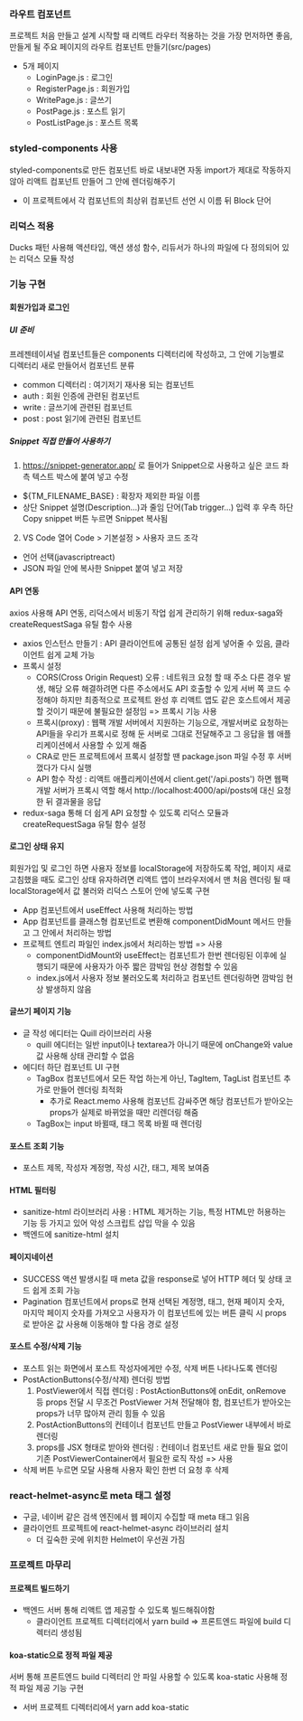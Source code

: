 ### 라우트 컴포넌트

프로젝트 처음 만들고 설계 시작할 때 리액트 라우터 적용하는 것을 가장 먼저하면 좋음, 만들게 될 주요 페이지의 라우트 컴포넌트 만들기(src/pages)

- 5개 페이지
  - LoginPage.js : 로그인
  - RegisterPage.js : 회원가입
  - WritePage.js : 글쓰기
  - PostPage.js : 포스트 읽기
  - PostListPage.js : 포스트 목록

### styled-components 사용

styled-components로 만든 컴포넌트 바로 내보내면 자동 import가 제대로 작동하지 않아 리액트 컴포넌트 만들어 그 안에 렌더링해주기

- 이 프로젝트에서 각 컴포넌트의 최상위 컴포넌트 선언 시 이름 뒤 Block 단어

### 리덕스 적용

Ducks 패턴 사용해 액션타입, 액션 생성 함수, 리듀서가 하나의 파일에 다 정의되어 있는 리덕스 모듈 작성

### 기능 구현

#### 회원가입과 로그인

##### UI 준비

프레젠테이셔널 컴포넌트들은 components 디렉터리에 작성하고, 그 안에 기능별로 디렉터리 새로 만들어서 컴포넌트 분류

- common 디렉터리 : 여기저기 재사용 되는 컴포넌트
- auth : 회원 인증에 관련된 컴포넌트
- write : 글쓰기에 관련된 컴포넌트
- post : post 읽기에 관련된 컴포넌트

##### Snippet 직접 만들어 사용하기

1. https://snippet-generator.app/ 로 들어가 Snippet으로 사용하고 싶은 코드 좌측 텍스트 박스에 붙여 넣고 수정

- ${TM_FILENAME_BASE} : 확장자 제외한 파일 이름
- 상단 Snippet 설명(Description...)과 줄임 단어(Tab trigger...) 입력 후 우측 하단 Copy snippet 버튼 누르면 Snippet 복사됨

2. VS Code 열어 Code > 기본설정 > 사용자 코드 조각

- 언어 선택(javascriptreact)
- JSON 파일 안에 복사한 Snippet 붙여 넣고 저장

#### API 연동

axios 사용해 API 연동, 리덕스에서 비동기 작업 쉽게 관리하기 위해 redux-saga와 createRequestSaga 유틸 함수 사용

- axios 인스턴스 만들기 : API 클라이언트에 공통된 설정 쉽게 넣어줄 수 있음, 클라이언트 쉽게 교체 가능
- 프록시 설정
  - CORS(Cross Origin Request) 오류 : 네트워크 요청 할 때 주소 다른 경우 발생, 해당 오류 해결하려면 다른 주소에서도 API 호출할 수 있게 서버 쪽 코드 수정해야 하지만 최종적으로 프로젝트 완성 후 리액트 앱도 같은 호스트에서 제공할 것이기 때문에 불필요한 설정임 => 프록시 기능 사용
  - 프록시(proxy) : 웹팩 개발 서버에서 지원하는 기능으로, 개발서버로 요청하는 API들을 우리가 프록시로 정해 둔 서버로 그대로 전달해주고 그 응답을 웹 애플리케이션에서 사용할 수 있게 해줌
  - CRA로 만든 프로젝트에서 프록시 설정할 땐 package.json 파일 수정 후 서버 껐다가 다시 실행
  - API 함수 작성 : 리액트 애플리케이션에서 client.get('/api.posts') 하면 웹팩 개발 서버가 프록시 역할 해서 http://localhost:4000/api/posts에 대신 요청한 뒤 결과물을 응답
- redux-saga 통해 더 쉽게 API 요청할 수 있도록 리덕스 모듈과 createRequestSaga 유틸 함수 설정

#### 로그인 상태 유지

회원가입 및 로그인 하면 사용자 정보를 localStorage에 저장하도록 작업,
페이지 새로고침했을 때도 로그인 상태 유자하려면 리액트 앱이 브라우저에서 맨 처음 렌더링 될 때 localStorage에서 값 불러와 리덕스 스토어 안에 넣도록 구현

- App 컴포넌트에서 useEffect 사용해 처리하는 방법
- App 컴포넌트를 클래스형 컴포넌트로 변환해 componentDidMount 메서드 만들고 그 안에서 처리하는 방법
- 프로젝트 엔트리 파일인 index.js에서 처리하는 방법 => 사용
  - componentDidMount와 useEffect는 컴포넌트가 한번 렌더링된 이후에 실행되기 때문에 사용자가 아주 짧은 깜박임 현상 경험할 수 있음
  - index.js에서 사용자 정보 불러오도록 처리하고 컴포넌트 렌더링하면 깜박임 현상 발생하지 않음

#### 글쓰기 페이지 기능

- 글 작성 에디터는 Quill 라이브러리 사용
  - quill 에디터는 일반 input이나 textarea가 아니기 때문에 onChange와 value 값 사용해 상태 관리할 수 없음
- 에디터 하단 컴포넌트 UI 구현
  - TagBox 컴포넌트에서 모든 작업 하는게 아닌, TagItem, TagList 컴포넌트 추가로 만들어 렌더링 최적화
    - 추가로 React.memo 사용해 컴포넌트 감싸주면 해당 컴포넌트가 받아오는 props가 실제로 바뀌었을 때만 리렌더링 해줌
  - TagBox는 input 바뀔때, 태그 목록 바뀔 때 렌더링

#### 포스트 조회 기능

- 포스트 제목, 작성자 계정명, 작성 시간, 태그, 제목 보여줌

#### HTML 필터링

- sanitize-html 라이브러리 사용 : HTML 제거하는 기능, 특정 HTML만 허용하는 기능 등 가지고 있어 악성 스크립트 삽입 막을 수 있음
- 백엔드에 sanitize-html 설치

#### 페이지네이션

- SUCCESS 액션 발생시킬 때 meta 값을 response로 넣어 HTTP 헤더 및 상태 코드 쉽게 조회 가능
- Pagination 컴포넌트에서 props로 현재 선택된 계정명, 태그, 현재 페이지 숫자, 마지막 페이지 숫자를 가져오고 사용자가 이 컴포넌트에 있는 버튼 클릭 시 props로 받아온 값 사용해 이동해야 할 다음 경로 설정

#### 포스트 수정/삭제 기능

- 포스트 읽는 화면에서 포스트 작성자에게만 수정, 삭제 버튼 나타나도록 렌더링
- PostActionButtons(수정/삭제) 렌더링 방법
  1. PostViewer에서 직접 렌더링 : PostActionButtons에 onEdit, onRemove 등 props 전달 시 무조건 PostViewer 거쳐 전달해야 함, 컴포넌트가 받아오는 props가 너무 많아져 관리 힘들 수 있음
  2. PostActionButtons의 컨테이너 컴포넌트 만들고 PostViewer 내부에서 바로 렌더링
  3. props를 JSX 형태로 받아와 렌더링 : 컨테이너 컴포넌트 새로 만들 필요 없이 기존 PostViewerContainer에서 필요한 로직 작성 => 사용
- 삭제 버튼 누르면 모달 사용해 사용자 확인 한번 더 요청 후 삭제

### react-helmet-async로 meta 태그 설정

- 구글, 네이버 같은 검색 엔진에서 웹 페이지 수집할 때 meta 태그 읽음
- 클라이언트 프로젝트에 react-helmet-async 라이브러리 설치
  - 더 깊숙한 곳에 위치한 Helmet이 우선권 가짐

### 프로젝트 마무리

#### 프로젝트 빌드하기

- 백엔드 서버 통해 리액트 앱 제공할 수 있도록 빌드해줘야함
  - 클라이언트 프로젝트 디렉터리에서 yarn build => 프론트엔드 파일에 build 디렉터리 생성됨

#### koa-static으로 정적 파일 제공

서버 통해 프론트엔드 build 디렉터리 안 파일 사용할 수 있도록 koa-static 사용해 정적 파일 제공 기능 구현

- 서버 프로젝트 디렉터리에서 yarn add koa-static
